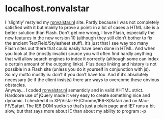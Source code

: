 <!--
  id: 334
  date: 2009-01-29T16:10:23
  modified: 2014-03-11T08:44:48
  slug: ronvalstarnl
  type: post
  excerpt: <p>I &#8216;slightly&#8217; restyled my ronvalstar.nl site. Partly because I was not completely satisfied with it but mainly to prove a point: in a lot of cases a HTML site is a better solution than Flash. Don&#8217;t get me wrong, I love Flash, especially the new features in the new version 10 (although they still didn&#8217;t [&hellip;]</p> 
  content: <p>I &#8216;slightly&#8217; restyled my <a href="/">ronvalstar.nl</a> site. Partly because I was not completely satisfied with it but mainly to prove a point: in a lot of cases a HTML site is a better solution than Flash. Don&#8217;t get me wrong, I love Flash, especially the new features in the new version 10 (although they still didn&#8217;t bother to fix the ancient TextField/Stylesheet stuff). It&#8217;s just that I see way too many Flash sites out there that could easily have been done in HTML. And when you look at the (mostly invalid) source you will often find hardly anything that will allow search engines to index it correctly (although some can index a certain amount of the outgoing links). Plus deep linking and history is not possible in a Flash site (unless you do it yourself in conjunction with js).<br /> So my motto mostly is: don&#8217;t if you don&#8217;t have too. And if it&#8217;s absolutely necessary (ie if the client insists) there are ways to overcome these obvious obstacles.<br /> Anyway&#8230; I coded <a href="/">ronvalstar.nl</a> semanticly and in valid XHTML strict. Hardcore use of jQuery made it very easy to create something nice and dynamic. I checked it in XP/Vista-FF/Chrome/IE6-8/Safari and on Mac-FF/Safari. The IE6 DOM sucks so that&#8217;s just a plain page and IE7 runs a bit slow, but that says more about IE than about my ability to program :-p</p> 
  categories: admin,code,rant
  tags: HTML,IE
-->

# localhost.ronvalstar

<p>I &#8216;slightly&#8217; restyled my <a href="/">ronvalstar.nl</a> site. Partly because I was not completely satisfied with it but mainly to prove a point: in a lot of cases a HTML site is a better solution than Flash. Don&#8217;t get me wrong, I love Flash, especially the new features in the new version 10 (although they still didn&#8217;t bother to fix the ancient TextField/Stylesheet stuff). It&#8217;s just that I see way too many Flash sites out there that could easily have been done in HTML. And when you look at the (mostly invalid) source you will often find hardly anything that will allow search engines to index it correctly (although some can index a certain amount of the outgoing links). Plus deep linking and history is not possible in a Flash site (unless you do it yourself in conjunction with js).<br />
So my motto mostly is: don&#8217;t if you don&#8217;t have too. And if it&#8217;s absolutely necessary (ie if the client insists) there are ways to overcome these obvious obstacles.<br />
Anyway&#8230; I coded <a href="/">ronvalstar.nl</a> semanticly and in valid XHTML strict. Hardcore use of jQuery made it very easy to create something nice and dynamic. I checked it in XP/Vista-FF/Chrome/IE6-8/Safari and on Mac-FF/Safari. The IE6 DOM sucks so that&#8217;s just a plain page and IE7 runs a bit slow, but that says more about IE than about my ability to program :-p</p>


